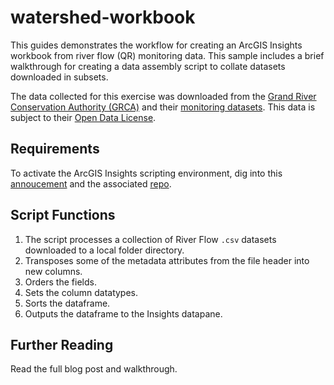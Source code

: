 # watershed-workbook
This guides demonstrates the workflow for creating an ArcGIS Insights workbook from river flow (QR) monitoring data. This sample includes a brief walkthrough for creating a data assembly script to collate datasets downloaded in subsets.

The data collected for this exercise was downloaded from the [Grand River Conservation Authority (GRCA)](https://www.grandriver.ca/en/index.aspx) and their [monitoring datasets](https://data.grandriver.ca/downloads.html). This data is subject to their [Open Data License](https://data.grandriver.ca/docs/GRCA%20Open%20Data%20Licence%20v2.pdf).

## Requirements
To activate the ArcGIS Insights scripting environment, dig into this [annoucement](https://www.esri.com/arcgis-blog/products/insights/announcements/scripting-insights-arcgis/) and the associated [repo](https://github.com/Esri/insights-scripting-guide).

## Script Functions
1. The script processes a collection of River Flow `.csv` datasets downloaded to a local folder directory.
2. Transposes some of the metadata attributes from the file header into new columns.
3. Orders the fields.
4. Sets the column datatypes.
5. Sorts the dataframe.
6. Outputs the dataframe to the Insights datapane.

## Further Reading
Read the full blog post and walkthrough.
